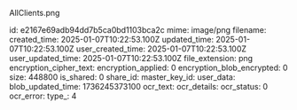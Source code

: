 AllClients.png

id: e2167e69adb94dd7b5ca0bd1103bca2c
mime: image/png
filename: 
created_time: 2025-01-07T10:22:53.100Z
updated_time: 2025-01-07T10:22:53.100Z
user_created_time: 2025-01-07T10:22:53.100Z
user_updated_time: 2025-01-07T10:22:53.100Z
file_extension: png
encryption_cipher_text: 
encryption_applied: 0
encryption_blob_encrypted: 0
size: 448800
is_shared: 0
share_id: 
master_key_id: 
user_data: 
blob_updated_time: 1736245373100
ocr_text: 
ocr_details: 
ocr_status: 0
ocr_error: 
type_: 4